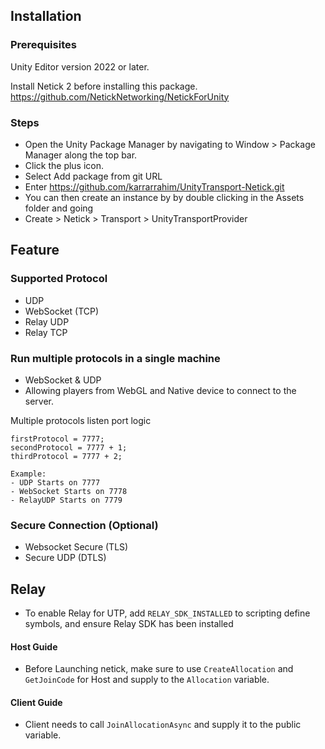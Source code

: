 ## Installation

### Prerequisites

Unity Editor version 2022 or later.

Install Netick 2 before installing this package.
https://github.com/NetickNetworking/NetickForUnity

### Steps

- Open the Unity Package Manager by navigating to Window > Package Manager along the top bar.
- Click the plus icon.
- Select Add package from git URL
- Enter https://github.com/karrarrahim/UnityTransport-Netick.git
- You can then create an instance by by double clicking in the Assets folder and going
 - Create > Netick > Transport > UnityTransportProvider

## Feature

### Supported Protocol
- UDP
- WebSocket (TCP)
- Relay UDP
- Relay TCP

### Run multiple protocols in a single machine
  - WebSocket & UDP
  - Allowing players from WebGL and Native device to connect to the server.

Multiple protocols listen port logic
```
firstProtocol = 7777;
secondProtocol = 7777 + 1;
thirdProtocol = 7777 + 2;

Example:
- UDP Starts on 7777
- WebSocket Starts on 7778
- RelayUDP Starts on 7779
```

### Secure Connection (Optional)
- Websocket Secure (TLS)
- Secure UDP (DTLS)

## Relay
- To enable Relay for UTP, add `RELAY_SDK_INSTALLED` to scripting define symbols, and ensure Relay SDK has been installed

#### Host Guide
- Before Launching netick, make sure to use `CreateAllocation` and `GetJoinCode` for Host and supply to the `Allocation` variable. 

#### Client Guide
- Client needs to call `JoinAllocationAsync` and supply it to the public variable.